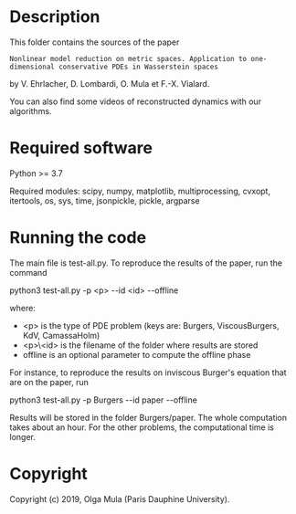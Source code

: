 Description
===========

This folder contains the sources of the paper

  `Nonlinear model reduction on metric spaces. Application to one-dimensional conservative PDEs in Wasserstein spaces`

by V. Ehrlacher, D. Lombardi, O. Mula et F.-X. Vialard.

You can also find some videos of reconstructed dynamics with our algorithms.

Required software
=================
Python >= 3.7

Required modules: scipy, numpy, matplotlib, multiprocessing, cvxopt, itertools, os, sys, time, jsonpickle, pickle, argparse

Running the code
=================
The main file is test-all.py. To reproduce the results of the paper, run the command

  python3 test-all.py -p \<p\> --id \<id\> --offline
 
 where:
  -  \<p\> is the type of PDE problem (keys are: Burgers, ViscousBurgers, KdV, CamassaHolm)
  - \<p\>\\<id\> is the filename of the folder where results are stored
  - offline is an optional parameter to compute the offline phase

For instance, to reproduce the results on inviscous Burger's equation that are on the paper, run

  python3 test-all.py -p Burgers --id paper --offline

Results will be stored in the folder Burgers/paper. The whole computation takes about an hour. For the other problems, the computational time is longer.

Copyright
=========
Copyright (c) 2019, Olga Mula (Paris Dauphine University).
